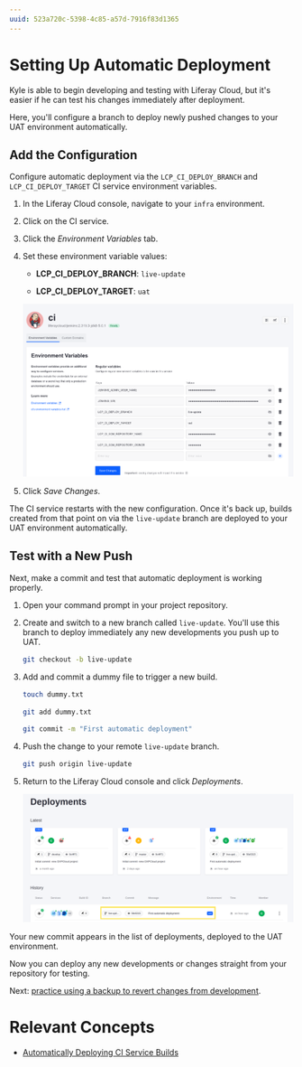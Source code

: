 ```yaml
---
uuid: 523a720c-5398-4c85-a57d-7916f83d1365
---
```


# Setting Up Automatic Deployment

Kyle is able to begin developing and testing with Liferay Cloud, but it's easier if he can test his changes immediately after deployment. 

Here, you'll configure a branch to deploy newly pushed changes to your UAT environment automatically. 

## Add the Configuration

Configure automatic deployment via the `LCP_CI_DEPLOY_BRANCH` and `LCP_CI_DEPLOY_TARGET` CI service environment variables.

1. In the Liferay Cloud console, navigate to your `infra` environment.

1. Click on the CI service.

1. Click the *Environment Variables* tab.

1. Set these environment variable values:

   * **LCP_CI_DEPLOY_BRANCH**: `live-update`

   * **LCP_CI_DEPLOY_TARGET**: `uat`

   ![Use these environment variables to inform CI of the branch and target environment for automatic deployment.](./setting-up-automatic-deployment/images/01.png)

1. Click *Save Changes*.

The CI service restarts with the new configuration. Once it's back up, builds created from that point on via the `live-update` branch are deployed to your UAT environment automatically. 

## Test with a New Push

Next, make a commit and test that automatic deployment is working properly.

1. Open your command prompt in your project repository.

1. Create and switch to a new branch called `live-update`. You'll use this branch to deploy immediately any new developments you push up to UAT.

   ```bash
   git checkout -b live-update
   ```

1. Add and commit a dummy file to trigger a new build.

   ```bash
   touch dummy.txt
   ```

   ```bash
   git add dummy.txt
   ```

   ```bash
   git commit -m "First automatic deployment"
   ```

1. Push the change to your remote `live-update` branch.

   ```bash
   git push origin live-update
   ```

1. Return to the Liferay Cloud console and click *Deployments*.

   ![Your new push appears in the list of deployments made to the UAT environment.](./setting-up-automatic-deployment/images/02.png)

Your new commit appears in the list of deployments, deployed to the UAT environment.

Now you can deploy any new developments or changes straight from your repository for testing. 

Next: [practice using a backup to revert changes from development](./restoring-data-from-a-backup.md).

# Relevant Concepts

* [Automatically Deploying CI Service Builds](https://learn.liferay.com/w/liferay-cloud/updating-services-in-liferay-paas/automatically-deploying-ci-service-builds)
